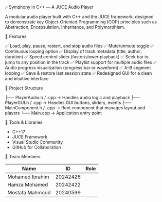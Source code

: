 
 🎶 Symphony in C++ — A JUCE Audio Player

A modular audio player built with C++ and the JUCE framework, designed to demonstrate key Object-Oriented Programming (OOP) principles such as Abstraction, Encapsulation, Inheritance, and Polymorphism.



 🚀 Features

✅ Load, play, pause, restart, and stop audio files
✅ Mute/unmute toggle
✅ Continuous looping option
✅ Display of track metadata (title, author, duration)
✅ Speed control slider (faster/slower playback)
✅ Seek bar to jump to any position in the track
✅ Playlist support for multiple audio files
✅ Audio progress visualization (progress bar or waveform)
✅ A–B segment looping
✅ Save & restore last session state
✅ Redesigned GUI for a clean and intuitive interface


 🧩 Project Structure

├── PlayerAudio.h / .cpp     → Handles audio logic and playback
├── PlayerGUI.h / .cpp       → Handles GUI buttons, sliders, events
├── MainComponent.h / .cpp   → Root component that manages layout and players
└── Main.cpp                 → Application entry point


 🧱 Tools & Libraries

* C++17
* JUCE Framework
* Visual Studio Community
* GitHub for Collaboration



 👥 Team Members

| Name            | ID        | Role                        |
| --------------- | --------- | --------------------------- |
| Mohamed Ibrahim | 20242426  |                             |
| Hamza Mohamed   | 20242422  |                             |
| Mostafa Mahmoud | 20240599  |                             |


